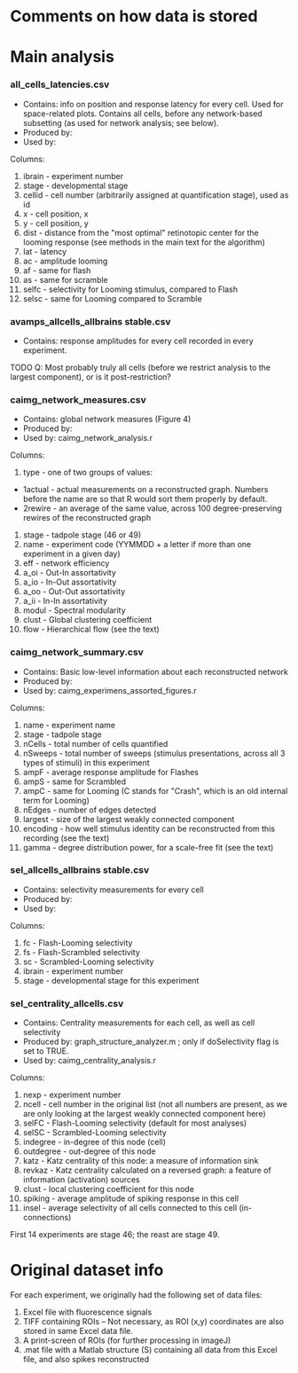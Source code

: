 Comments on how data is stored
============

# Main analysis

### all_cells_latencies.csv

* Contains: info on position and response latency for every cell. Used for space-related plots. Contains all cells, before any network-based subsetting (as used for network analysis; see below).
* Produced by:
* Used by:

Columns:

1. ibrain - experiment number
1. stage - developmental stage
1. cellid - cell number (arbitrarily assigned at quantification stage), used as id
1. x - cell position, x
1. y - cell position, y
1. dist - distance from the "most optimal" retinotopic center for the looming response (see methods in the main text for the algorithm)
1. lat - latency
1. ac - amplitude looming
1. af - same for flash
1. as - same for scramble
1. selfc - selectivity for Looming stimulus, compared to Flash
1. selsc - same for Looming compared to Scramble

### avamps_allcells_allbrains stable.csv

* Contains: response amplitudes for every cell recorded in every experiment.

TODO Q: Most probably  truly all cells (before we restrict analysis to the largest component), or is it post-restriction?

### caimg_network_measures.csv

* Contains: global network measures (Figure 4)
* Produced by:
* Used by: caimg_network_analysis.r

Columns: 

1. type - one of two groups of values:
  * 1actual - actual measurements on a reconstructed graph. Numbers before the name are so that R would sort them properly by default.
  * 2rewire - an average of the same value, across 100 degree-preserving rewires of the reconstructed graph
1. stage - tadpole stage (46 or 49)
1. name - experiment code (YYMMDD + a letter if more than one experiment in a given day)
1. eff - network efficiency
1. a_oi - Out-In assortativity
1. a_io - In-Out assortativity
1. a_oo - Out-Out assortativity
1. a_ii - In-In assortativity
1. modul - Spectral modularity
1. clust - Global clustering coefficient
1. flow - Hierarchical flow (see the text)

### caimg_network_summary.csv

* Contains: Basic low-level information about each reconstructed network
* Produced by:
* Used by: caimg_experimens_assorted_figures.r

Columns:

1. name - experiment name
1. stage - tadpole stage
1. nCells - total number of cells quantified
1. nSweeps - total number of sweeps (stimulus presentations, across all 3 types of stimuli) in this experiment
1. ampF - average response amplitude for Flashes
1. ampS - same for Scrambled
1. ampC - same for Looming (C stands for "Crash", which is an old internal term for Looming) 
1. nEdges - number of edges detected
1. largest - size of the largest weakly connected component
1. encoding - how well stimulus identity can be reconstructed from this recording (see the text)
1. gamma - degree distribution power, for a scale-free fit (see the text)

### sel_allcells_allbrains stable.csv

* Contains: selectivity measurements for every cell
* Produced by:
* Used by:

Columns:

1. fc - Flash-Looming selectivity
1. fs - Flash-Scrambled selectivity
1. sc - Scrambled-Looming selectivity
1. ibrain - experiment number
1. stage - developmental stage for this experiment

### sel_centrality_allcells.csv

* Contains: Centrality measurements for each cell, as well as cell selectivity
* Produced by: graph_structure_analyzer.m ; only if doSelectivity flag is set to TRUE.
* Used by: caimg_centrality_analysis.r

Columns: 

1. nexp - experiment number
1. ncell - cell number in the original list (not all numbers are present, as we are only looking at the largest weakly connected component here)
1. selFC - Flash-Looming selectivity (default for most analyses)
1. selSC - Scrambled-Looming selectivity
1. indegree - in-degree of this node (cell)
1. outdegree - out-degree of this node
1. katz - Katz centrality of this node: a measure of information sink
1. revkaz - Katz centrality calculated on a reversed graph: a feature of information (activation) sources
1. clust - local clustering coefficient for this node
1. spiking - average amplitude of spiking response in this cell
1. insel - average selectivity of all cells connected to this cell (in-connections)

First 14 experiments are stage 46; the reast are stage 49.


# Original dataset info

For each experiment, we originally had the following set of data files:

1.	Excel file with fluorescence signals
2.	TIFF containing ROIs – Not necessary, as ROI (x,y) coordinates are also stored in same Excel data file.
3.	A print-screen of ROIs (for further processing in imageJ)
4.	.mat file with a Matlab structure (S) containing all data from this Excel file, and also spikes reconstructed
